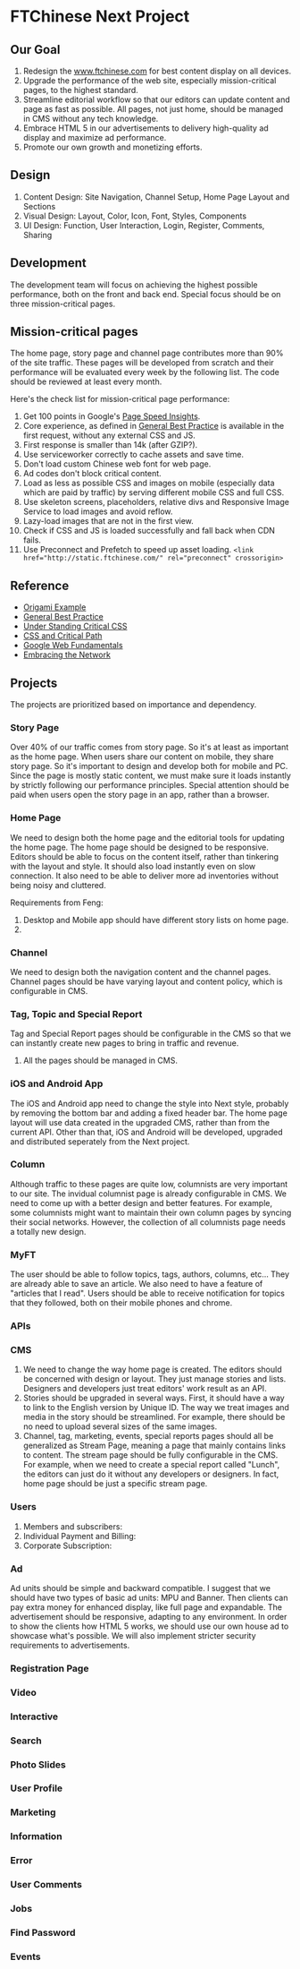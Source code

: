 # FTChinese Next Project

## Our Goal
1. Redesign the www.ftchinese.com for best content display on all devices. 
2. Upgrade the performance of the web site, especially mission-critical pages, to the highest standard. 
3. Streamline editorial workflow so that our editors can update content and page as fast as possible. All pages, not just home, should be managed in CMS without any tech knowledge. 
4. Embrace HTML 5 in our advertisements to delivery high-quality ad display and maximize ad performance. 
5. Promote our own growth and monetizing efforts. 

## Design
1. Content Design: Site Navigation, Channel Setup, Home Page Layout and Sections
2. Visual Design: Layout, Color, Icon, Font, Styles, Components
3. UI Design: Function, User Interaction, Login, Register, Comments, Sharing

## Development
The development team will focus on achieving the highest possible performance, both on the front and back end. Special focus should be on three mission-critical pages. 

## Mission-critical pages
The home page, story page and channel page contributes more than 90% of the site traffic. These pages will be developed from scratch and their performance will be evaluated every week by the following list. The code should be reviewed at least every month. 

Here's the check list for mission-critical page performance: 

1. Get 100 points in Google's [Page Speed Insights](https://developers.google.com/speed/pagespeed/insights/). 
2. Core experience, as defined in [General Best Practice](http://origami.ft.com/docs/developer-guide/general-best-practices/) is available in the first request, without any external CSS and JS. 
3. First response is smaller than 14k (after GZIP?). 
4. Use serviceworker correctly to cache assets and save time. 
5. Don't load custom Chinese web font for web page. 
6. Ad codes don't block critical content. 
7. Load as less as possible CSS and images on mobile (especially data which are paid by traffic) by serving different mobile CSS and full CSS. 
8. Use skeleton screens, placeholders, relative divs and Responsive Image Service to load images and avoid reflow. 
9. Lazy-load images that are not in the first view. 
10. Check if CSS and JS is loaded successfully and fall back when CDN fails. 
11. Use Preconnect and Prefetch to speed up asset loading. 
    `<link href="http://static.ftchinese.com/" rel="preconnect" crossorigin>`


## Reference
* [Origami Example](http://origami.ft.com/docs/developer-guide/using-modules/)
* [General Best Practice](http://origami.ft.com/docs/developer-guide/general-best-practices/)
* [Under Standing Critical CSS](http://www.smashingmagazine.com/2015/08/understanding-critical-css/)
* [CSS and Critical Path](https://speakerdeck.com/patrickhamann/css-and-the-critical-path)
* [Google Web Fundamentals](https://developers.google.com/web/fundamentals/)
* [Embracing the Network](https://speakerdeck.com/patrickhamann/embracing-the-network-smashing-conf)


## Projects
The projects are prioritized based on importance and dependency. 

### Story Page
Over 40% of our traffic comes from story page. So it's at least as important as the home page. When users share our content on mobile, they share story page. So it's important to design and develop both for mobile and PC. Since the page is mostly static content, we must make sure it loads instantly by strictly following our performance principles. Special attention should be paid when users open the story page in an app, rather than a browser. 

### Home Page
We need to design both the home page and the editorial tools for updating the home page. The home page should be designed to be responsive. Editors should be able to focus on the content itself, rather than tinkering with the layout and style. It should also load instantly even on slow connection. It also need to be able to deliver more ad inventories without being noisy and cluttered. 

Requirements from Feng: 
1. Desktop and Mobile app should have different story lists on home page. 
2. 

### Channel
We need to design both the navigation content and the channel pages. Channel pages should be have varying layout and content policy, which is configurable in CMS. 

### Tag, Topic and Special Report
Tag and Special Report pages should be configurable in the CMS so that we can instantly create new pages to bring in traffic and revenue. 
1. All the pages should be managed in CMS. 

### iOS and Android App
The iOS and Android app need to change the style into Next style, probably by removing the bottom bar and adding a fixed header bar. The home page layout will use data created in the upgraded CMS, rather than from the current API. Other than that, iOS and Android will be developed, upgraded and distributed seperately from the Next project. 

### Column
Although traffic to these pages are quite low, columnists are very important to our site. The invidual columnist page is already configurable in CMS. We need to come up with a better design and better features. For example, some columnists might want to maintain their own column pages by syncing their social networks. However, the collection of all columnists page needs a totally new design. 

### MyFT
The user should be able to follow topics, tags, authors, columns, etc... They are already able to save an article. We also need to have a feature of "articles that I read". Users should be able to receive notification for topics that they followed, both on their mobile phones and chrome. 

### APIs


### CMS
1. We need to change the way home page is created. The editors should be concerned with design or layout. They just manage stories and lists. Designers and developers just treat editors' work result as an API. 
2. Stories should be upgraded in several ways. First, it should have a way to link to the English version by Unique ID. The way we treat images and media in the story should be streamlined. For example, there should be no need to upload several sizes of the same images. 
3. Channel, tag, marketing, events, special reports pages should all be generalized as Stream Page, meaning a page that mainly contains links to content. The stream page should be fully configurable in the CMS. For example, when we need to create a special report called "Lunch", the editors can just do it without any developers or designers. In fact, home page should be just a specific stream page. 

### Users
1. Members and subscribers: 
2. Individual Payment and Billing: 
3. Corporate Subscription: 

### Ad
Ad units should be simple and backward compatible. I suggest that we should have two types of basic ad units: MPU and Banner. Then clients can pay extra money for enhanced display, like full page and expandable. The advertisement should be responsive, adapting to any environment. In order to show the clients how HTML 5 works, we should use our own house ad to showcase what's possible. We will also implement stricter security requirements to advertisements. 

### Registration Page

### Video

### Interactive

### Search

### Photo Slides

### User Profile

### Marketing

### Information

### Error

### User Comments

### Jobs

### Find Password

### Events
